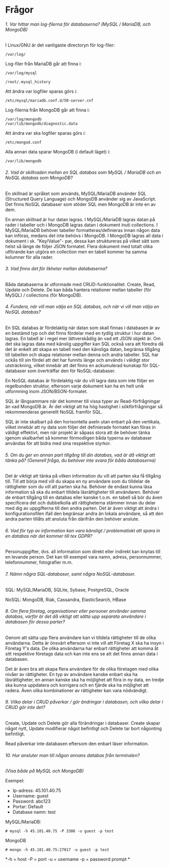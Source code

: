 # Frågor
###### *1. Var hittar man log-filerna för databaserna? (MySQL / MariaDB, och MongoDB)*  

I Linux/GNU är det vanligaste directoryn för log-filer:  

    /var/log/  

Log-filer från MariaDB går att finna i:  

    /var/log/mysql
    
    /root/.mysql_history
    
Att ändra var logfiler sparas görs i:
    
    /etc/mysql/mariadb.conf.d/50-server.cnf

Log-filerna från MongoDB går att finna i:  

    /var/log/mongodb 
    /var/lib/mongodb/diagnostic.data

Att ändra var ska logfiler sparas görs i:  

    /etc/mongod.conf
    
Alla annan data sparar MongoDB (i default läget) i:  

    /var/lib/mongodb

###### *2. Vad är skillnaden mellan en SQL databas som MySQL / MariaDB och en NoSQL databas som MongoDB?*

En skillnad är språket som används, MySQL/MariaDB använder SQL (Structured Query Language) och MongoDB använder sig av JavaScript. Det finns NoSQL databaser som stöder SQL men MongoDB är inte en av dem.

En annan skillnad är hur datan lagras. I MySQL/MariaDB lagras datan på rader i tabeller och i MongoDB lagras datan i dokument inuti collections. 
I  MySQL/MariaDB behöver tabeller formatteras/definieras innan någon data kan införas, medans det inte behövs i MongoDB.
I MongoDB lagras all data i dokument i sk. "Key/Value"- par, dessa kan struktureras på vilket sätt som helst så länge de följer JSON formatet. Flera dokument med totalt olika utförande kan utgöra en collection men en tabell kommer ha samma kolumner för alla rader. 

###### *3. Vad finns det för likheter mellan databaserna?*  

Båda databaserna är utformade med CRUD-funktionalitet. Create, Read, Update och Delete. De kan båda hantera relationer mellan tabeller (för MySQL) / collections (för MongoDB).

###### *4. Fundera, när vill man välja en SQL databas, och när vi vill man välja en NoSQL databas?*

En SQL databas är fördelaktig när datan som skall finnas i databasen är av en bestämd typ och det finns fördelar med en tydlig struktur i hur datan lagras. En tabell är i regel mer lättverskådlig än vad ett JSON objekt är.
Om det ska lagras data med känslig uppgifter kan SQL också vara att föredra då det är enkelt att skapa en tabell med den känsliga datan, begränsa tillgång till tabellen och skapa relationer mellan denna och andra tabeller.
SQL har ockås till sin fördel att det har funnits länge och används i väldigt stor utsträckning, vilket innebär att det finns en ackumulerad kunskap för SQL-databaser som överträffar den för NoSQL-databaser.

En NoSQL databas är fördelaktig när du vill lagra data som inte följer en regelbunden struktur, eftersom varje dokument kan ha en helt unik utformning inom JSON/BSON-formatet.

SQL är långsammare när det kommer till vissa typer av Read-förfrågningar än vad MongoDB är. Är det viktigt att ha hög hastighet i sökförfrågningar så rekommenderas generellt NoSQL framför SQL. 

SQL är inte skalbart på den horisontella axeln utan enbart på den vertikala, vilket innebär att ny data som följer det definierade formatet kan föras in väldigt effektivt, men när projekt är såpass stora att de behöver tänka igenom skalbarhet så kommer förmodligen båda typerna av databaser användas för att bidra med sina respektive styrkor.

###### *5. Om du ger en annan part tillgång till din databas, vad är då viktigt att tänka på? (Generell fråga, du behöver inte svara för båda databaserna)*  

Det är viktigt att tänka på vilken information du vill att parten ska få tillgång till.
Till att börja med vill du skapa en ny användare som du tilldelar de rättigheter som du vill att parten ska ha.
Behöver de endast kunna läsa information så ska du enbart tilldela läsrättigheter till användaren.
Behöver de enbart tillgång till en databas eller kanske t.o.m. en tabell så bör du även specificera det och dubbelkolla att rättigheterna stämmer innan du delar med dig av uppgifterna till den andra parten.
Det är även viktigt att ändra i konfigurationsfilen ifall den begränsar andra än lokala användare, så att den andra parten tillåts att ansluta från därifrån den behöver anslute.

###### *6. Vad för typ av information kan vara känsligt / problematiskt att spara in en databas när det kommer till tex GDPR?*  

Personuppgifter, dvs. all information som direkt eller indirekt kan knytas till en levande person.
Det kan till exempel vara namn, adress, personnummer, telefonnummer, fotografier m.m.

###### *7. Nämn några SQL-databaser, samt några NoSQL-databaser.*  

SQL:
MySQL/MariaDB, SQLite, Sybase, PostgreSQL, Oracle

NoSQL:
MongoDB, Riak, Cassandra, ElasticSearch, HBase


###### *8. Om flera företag, organisationer eller personer använder samma databas, varför är det då viktigt att sätta upp separata användare i databasen för dessa parter?*  
Genom att sätta upp flera användare kan vi tilldela rättigheter till de olika användarna. Detta är önsvärt eftersom vi inte vill att Företag X ska ha insyn i Företag Y's data.
De olika användarna har enbart rättigheter att komma åt sitt respektive företags data och kan inte ens se att det finns annan data i databasen. 

Det är även bra att skapa flera användare för de olika företagen med olika nivåer av rättigheter. En typ av användare kanske enbart ska ha läsrättigheter, en annan kanske ska ha möjlighet att föra in ny data, en tredje ska kunna uppdatera och korrigera och en fjärde ska ha möjlighet att radera. Även olika kombinationer av rättigheter kan vara nödvändigt.

###### *9.  Vilka delar i CRUD påverkar / gör ändringar i databasen, och vilka delar i CRUD gör inte det?*  

Create, Update och Delete gör alla förändringar i databaser. Create skapar något nytt, Update modifierar något befintligt och Delete tar bort någonting befintligt.

Read påverkar inte databasen eftersom den enbart läser information.


###### *10.  Hur ansluter man till någon annans databas från terminalen?*  
*(Visa både på MySQL och MongoDB)*

Exempel:
- Ip-adress: 45.101.40.75
- Username: guest
- Password: abc123
- Portar: Default
- Database namn: test


MySQL/MariaDB:

    # mysql -h 45.101.40.75 -P 3306 -u guest -p test 

MongoDB

    # mongo -h 45.101.40.75:27017 -u guest -p test

*-h = host
-P = port
-u = username
-p = password prompt 
*
